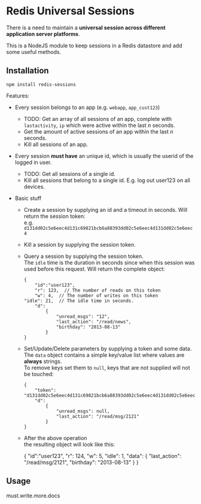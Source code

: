 # Redis Universal Sessions

There is a need to maintain a **universal session across different application server platforms**.

This is a NodeJS module to keep sessions in a Redis datastore and add some useful methods.

## Installation

`npm install redis-sessions`

Features:

* Every session belongs to an app (e.g. `webapp`, `app_cust123`)
  * TODO: Get an array of all sessions of an app, complete with `lastactivity`, `ip` which were active within the last *n* seconds.
  * Get the amount of active sessions of an app within the last *n* seconds.
  * Kill all sessions of an app.

* Every session **must have** an unique id, which is usually the userid of the logged in user.
  * TODO: Get all sessions of a single id.
  * Kill all sessions that belong to a single id. E.g. log out user123 on all devices.

* Basic stuff
  * Create a session by supplying an id and a timeout in seconds. Will return the session token:  
  e.g. `d131dd02c5e6eec4d131c69821bcb6a88393dd02c5e6eec4d131dd02c5e6eec4`
  * Kill a session by supplying the session token.
  * Query a session by supplying the session token.  
    The `idle` time is the duration in seconds since when this session was used before this request.
    Will return the complete object:  
  	
  		{  
  			"id":"user123",
  			"r": 123,  // The number of reads on this token
  			"w": 4,  // The number of writes on this token
        "idle": 21,  // The idle time in seconds.
  			"d":
  				{
  					"unread_msgs": "12",
  					"last_action": "/read/news",
  					"birthday": "2013-08-13"
  				}
  		}
 
  * Set/Update/Delete parameters by supplying a token and some data.  
  The `data` object contains a simple key/value list where values are **always** strings.  
  To remove keys set them to `null`, keys that are not supplied will not be touched:  
  
  		{
  			"token": "d131dd02c5e6eec4d131c69821bcb6a88393dd02c5e6eec4d131dd02c5e6eec4",
  			"d":
  				{
  					"unread_msgs": null,
  					"last_action": "/read/msg/2121"
  				}
  		}
  		
   * After the above operation  
   the resulting object will look like this:    
   
   		{
   			"id":"user123",
   			"r": 124,
   			"w": 5,
        "idle": 1,
   			"data": {
   				"last_action": "/read/msg/2121",
   				"birthday": "2013-08-13"
   			}
   		}

## Usage

must.write.more.docs